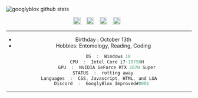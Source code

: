 ![googlyblox github stats](https://external-preview.redd.it/nkctZQ1-53ch-wW-b_SZIBIa8ZL7Iy9t0Md47gi8bZI.jpg?auto=webp&s=664e6a6a699fbc558ecc3f778c569d1e1af550bb)

<center>
<a href="https://discords.com/bio/p/googlyblox"><img src="https://cdn-icons-png.flaticon.com/512/2111/2111370.png" alt="alt text" width="20" height="20"></a>      &nbsp;&nbsp;
<a href="https://www.roblox.com/users/269112071/profile"><img src="https://uxwing.com/wp-content/themes/uxwing/download/brands-and-social-media/roblox-icon.png" alt="alt text" width="20" height="20"></a>      &nbsp;&nbsp;
<a href="https://twitter.com/GooglyBlox"><img src="https://cdn-icons-png.flaticon.com/512/889/889147.png" alt="alt text" width="20" height="20"></a>      &nbsp;&nbsp;
<a href="https://www.instagram.com/googlyblox_improved/"><img src="https://cdn-icons-png.flaticon.com/128/174/174855.png" alt="alt text" width="20" height="20"></a>      &nbsp;&nbsp;

  
  



___
- Birthday : October 13th
- Hobbies: Entomology, Reading, Coding
  
```csharp
       OS  :  Windows 10
      CPU  :  Intel Core i7-10750H
      GPU  :  NVIDIA GeForce RTX 2070 Super
   STATUS  :  rotting away
Languages  :  CSS, Javascript, HTML, and LUA
  Discord  :  GooglyBlox_Improved#0001
```
___

